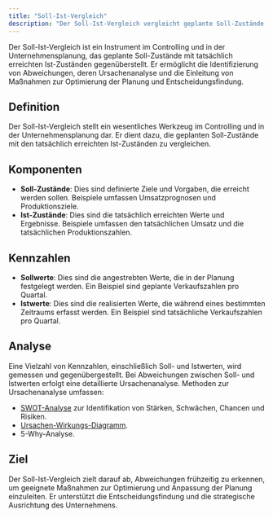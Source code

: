```yaml
---
title: "Soll-Ist-Vergleich"
description: "Der Soll-Ist-Vergleich vergleicht geplante Soll-Zustände mit tatsächlichen Ist-Zuständen im Controlling. Abweichungen werden analysiert, um Ursachen zu identifizieren und Maßnahmen zu ergreifen. Methoden wie SWOT-Analyse unterstützen die Ursachenanalyse."
---
```


Der Soll-Ist-Vergleich ist ein Instrument im Controlling und in der Unternehmensplanung, das geplante Soll-Zustände mit tatsächlich erreichten Ist-Zuständen gegenüberstellt. Er ermöglicht die Identifizierung von Abweichungen, deren Ursachenanalyse und die Einleitung von Maßnahmen zur Optimierung der Planung und Entscheidungsfindung.

## Definition
Der Soll-Ist-Vergleich stellt ein wesentliches Werkzeug im Controlling und in der Unternehmensplanung dar. Er dient dazu, die geplanten Soll-Zustände mit den tatsächlich erreichten Ist-Zuständen zu vergleichen.

## Komponenten
- **Soll-Zustände**: Dies sind definierte Ziele und Vorgaben, die erreicht werden sollen. Beispiele umfassen Umsatzprognosen und Produktionsziele.
- **Ist-Zustände**: Dies sind die tatsächlich erreichten Werte und Ergebnisse. Beispiele umfassen den tatsächlichen Umsatz und die tatsächlichen Produktionszahlen.

## Kennzahlen
- **Sollwerte**: Dies sind die angestrebten Werte, die in der Planung festgelegt werden. Ein Beispiel sind geplante Verkaufszahlen pro Quartal.
- **Istwerte**: Dies sind die realisierten Werte, die während eines bestimmten Zeitraums erfasst werden. Ein Beispiel sind tatsächliche Verkaufszahlen pro Quartal.

## Analyse
Eine Vielzahl von Kennzahlen, einschließlich Soll- und Istwerten, wird gemessen und gegenübergestellt. Bei Abweichungen zwischen Soll- und Istwerten erfolgt eine detaillierte Ursachenanalyse. Methoden zur Ursachenanalyse umfassen:
- [SWOT-Analyse](/open-fidup/lerninhalte/swot-analyse) zur Identifikation von Stärken, Schwächen, Chancen und Risiken.
- [Ursachen-Wirkungs-Diagramm](/open-fidup/lerninhalte/ishikawa-diagramm).
- 5-Why-Analyse.

## Ziel
Der Soll-Ist-Vergleich zielt darauf ab, Abweichungen frühzeitig zu erkennen, um geeignete Maßnahmen zur Optimierung und Anpassung der Planung einzuleiten. Er unterstützt die Entscheidungsfindung und die strategische Ausrichtung des Unternehmens.